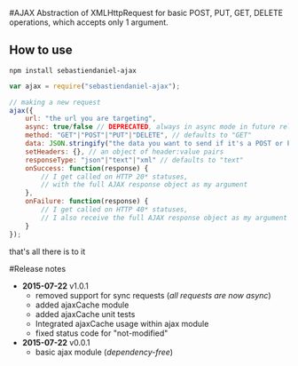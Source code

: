 #AJAX
Abstraction of XMLHttpRequest for basic POST, PUT, GET, DELETE operations, which accepts only 1 argument.

## How to use
```shell
npm install sebastiendaniel-ajax
```

```js
var ajax = require("sebastiendaniel-ajax");

// making a new request
ajax({
    url: "the url you are targeting",
    async: true/false // DEPRECATED, always in async mode in future release, defaults to true
    method: "GET"|"POST"|"PUT"|"DELETE", // defaults to "GET"
    data: JSON.stringify("the data you want to send if it's a POST or PUT operation"),
    setHeaders: {}, // an object of header:value pairs
    responseType: "json"|"text"|"xml" // defaults to "text"
    onSuccess: function(response) {
        // I get called on HTTP 20* statuses, 
        // with the full AJAX response object as my argument
    },
    onFailure: function(response) {
        // I get called on HTTP 40* statuses,
        // I also receive the full AJAX response object as my argument
    }
});
```
that's all there is to it

#Release notes
- **2015-07-22** v1.0.1
  - removed support for sync requests (*all requests are now async*)
  - added ajaxCache module
  - added ajaxCache unit tests
  - Integrated ajaxCache usage within ajax module
  - fixed status code for "not-modified"
- **2015-07-22** v0.0.1
    - basic ajax module (*dependency-free*)
